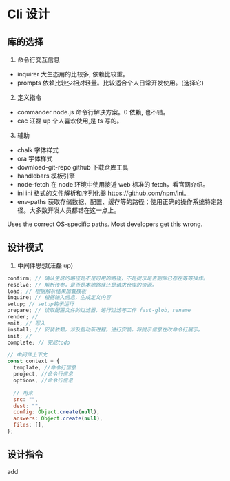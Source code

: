 # Cli 设计

## 库的选择

1. 命令行交互信息

- inquirer 大生态用的比较多, 依赖比较重。
- prompts 依赖比较少相对轻量。比较适合个人日常开发使用。(选择它)

2. 定义指令

- commander node.js 命令行解决方案。0 依赖, 也不错。
- cac 汪磊 up 个人喜欢使用,是 ts 写的。

3. 辅助

- chalk 字体样式
- ora 字体样式
- download-git-repo github 下载仓库工具
- handlebars 模板引擎
- node-fetch 在 node 环境中使用接近 web 标准的 fetch，看官网介绍。
- ini ini 格式的文件解析和序列化器 https://github.com/npm/ini。
- env-paths 获取存储数据、配置、缓存等的路径；使用正确的操作系统特定路径。大多数开发人员都错在这一点上。

Uses the correct OS-specific paths. Most developers get this wrong.

## 设计模式

1. 中间件思想(汪磊 up)

```js
confirm; // 确认生成的路径是不是可用的路径，不是提示是否删除已存在等等操作。
resolve; // 解析传参，是否是本地路径还是请求仓库的资源。
load; // 根据解析结果加载模板
inquire; // 根据输入信息，生成定义内容
setup; // setup钩子运行
prepare; // 读取配置文件的过滤器，进行过滤等工作 fast-glob，rename
render; //
emit; // 写入
install; // 安装依赖，涉及启动新进程。进行安装，将提示信息在改命令行展示。
init; //
complete; // 完成todo

// 中间件上下文
const context = {
  template, //命令行信息
  project, //命令行信息
  options, //命令行信息

  // 用来
  src: "",
  dest: "",
  config: Object.create(null),
  answers: Object.create(null),
  files: [],
};
```

## 设计指令

add <template> [rename] 模板 重命名

- template(线上模式): 通过分支来管理模板，仅下载需要的。
  rule: temp/axios
  temp 代表仓库名；
  axios 代表仓库对应 axios 模板的分支。

- template(本地模式):
  rule: 待扩展

- cache 缓存

## 模板内容

1. vue3 初始项目(学 vue 脚手架)

2. tools 库

- 功能函数
- vue 组件
- vueComposibel
- echart
- axios
- api
- mock
- scss 自定义变量
- adapter 适配(设备大小)、响应式
- ...

3. formatter 相关

- eslint 配置
- prettier 配置
